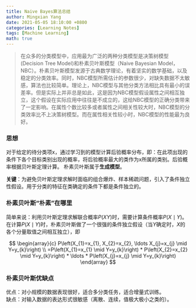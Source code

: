```yaml
---
title: Naive Bayes算法总结
author: Mingxian Yang
date: 2021-05-05 18:10:00 +0800
categories: [Learning Notes]
tags: [Machine Learning]
math: true
---
```


>在众多的分类模型中，应用最为广泛的两种分类模型是决策树模型(Decision Tree Model)和朴素贝叶斯模型（Naive Bayesian Model，NBC）。朴素贝叶斯模型发源于古典数学理论，有着坚实的数学基础，以及稳定的分类效率。同时，NBC模型所需估计的参数很少，对缺失数据不太敏感，算法也比较简单。理论上，NBC模型与其他分类方法相比具有最小的误差率。但是实际上并非总是如此，这是因为NBC模型假设属性之间相互独立，这个假设在实际应用中往往是不成立的，这给NBC模型的正确分类带来了一定影响。在属性个数比较多或者属性之间相关性较大时，NBC模型的分类效率比不上决策树模型。而在属性相关性较小时，NBC模型的性能最为良好。

### 思想
对于给定的待分类项x，通过学习到的模型计算后验概率分布，即：在此项出现的条件下各个目标类别出现的概率，将后验概率最大的类作为x所属的类别。后验概率根据贝叶斯定理计算。 朴素贝叶斯属于**生成模型**。 

**关键**：为避免贝叶斯定理求解时面临的组合爆炸、样本稀疏问题，引入了条件独立性假设。用于分类的特征在类确定的条件下都是条件独立的。

### 朴素贝叶斯“朴素”在哪里
简单来说：利用贝叶斯定理求解联合概率$P(XY)$时，需要计算条件概率$P(X\mid Y)$。  
在计算$P(X\mid Y)$时，朴素贝叶斯做了一个很强的条件独立假设（当$Y$确定时，$X$的各个分量取值之间相互独立），即  

$$
\begin{array}{c}
P\left(X_{1}=x_{1}, X_{2}=x_{2}, \ldots X_{j}=x_{j} \mid Y=y_{k}\right) \\
=P\left(X_{1}=x_{1} \mid Y=y_{k}\right) * P\left(X_{2}=x_{2} \mid Y=y_{k}\right) * \ldots * P\left(X_{j}=x_{j} \mid Y=y_{k}\right)
\end{array}
$$

### 朴素贝叶斯优缺点
优点：对小规模的数据表现很好，适合多分类任务，适合增量式训练。  
缺点：对输入数据的表达形式很敏感（离散、连续，值极大极小之类的）。  